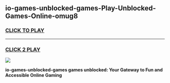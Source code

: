 
## io-games-unblocked-games-Play-Unblocked-Games-Online-omug8
<h3>
<a href="https://premium76.site?title=io-games-unblocked-games&ref=25A">CLICK TO PLAY</a></h3>
<hr>

<h3>
<a href="https://premium76.site?title=io-games-unblocked-games&ref=25A">CLICK 2 PLAY</a>
  
</h3>

<a href="https://premium76.site?title=io-games-unblocked-games&ref=25A"><img src="https://clearcache.store/games.png"></a>


**io-games-unblocked-games games unblocked: Your Gateway to Fun and Accessible Online Gaming**
